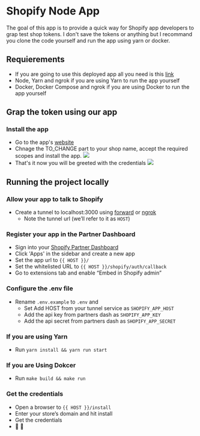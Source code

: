 # Shopify Node App

The goal of this app is to provide a quick way for Shopify app developers to grap test shop tokens. 
I don't save the tokens or anything but I recommand you clone the code yourself and run the app using yarn or docker.   

## Requierements
- If you are going to use this deployed app all you need is this [link](https://shopify-app.chefclub.tools)  
- Node, Yarn and ngrok if you are using Yarn to run the app yourself
- Docker, Docker Compose and ngrok if you are using Docker to run the app yourself 

## Grap the token using our app
### Install the app
- Go to the app's [website](https://shopify-app.chefclub.tools)
- Chnage the TO_CHANGE part to your shop name, accept the required scopes and install the app. 
![](https://i.ibb.co/s5gHTjM/Screenshot-from-2019-07-04-18-25-30.png)
- That's it now you will be greeted with the credentials
![](https://i.ibb.co/LCCtWgD/Screenshot-from-2019-06-30-18-02-51-1.jpg)


## Running the project locally

### Allow your app to talk to Shopify
- Create a tunnel to localhost:3000 using [forward](https://forwardhq.com/) or [ngrok](https://ngrok.com/)
  - Note the tunnel url (we’ll refer to it as `HOST`)

### Register your app in the Partner Dashboard
- Sign into your [Shopify Partner Dashboard](https://partners.shopify.com/organizations)
- Click 'Apps' in the sidebar and create a new app
- Set the app url to `{{ HOST }}/`
- Set the whitelisted URL to `{{ HOST }}/shopify/auth/callback`
- Go to extensions tab and enable “Embed in Shopify admin”

### Configure the .env file
- Rename `.env.example` to `.env` and
  - Set Add HOST from your tunnel service as `SHOPIFY_APP_HOST`
  - Add the api key from partners dash as `SHOPIFY_APP_KEY`
  - Add the api secret from partners dash as `SHOPIFY_APP_SECRET`

### If you are using Yarn
- Run `yarn install && yarn run start`

### If you are Using Dokcer
- Run `make build && make run`

### Get the credentials
- Open a browser to `{{ HOST }}/install`
- Enter your store’s domain and hit install
- Get the credentials
- 🚀 🎉

